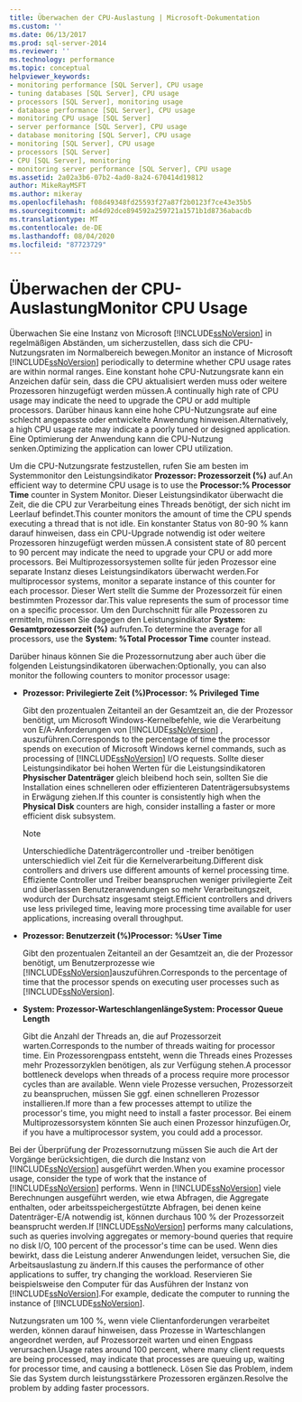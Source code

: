 ```yaml
---
title: Überwachen der CPU-Auslastung | Microsoft-Dokumentation
ms.custom: ''
ms.date: 06/13/2017
ms.prod: sql-server-2014
ms.reviewer: ''
ms.technology: performance
ms.topic: conceptual
helpviewer_keywords:
- monitoring performance [SQL Server], CPU usage
- tuning databases [SQL Server], CPU usage
- processors [SQL Server], monitoring usage
- database performance [SQL Server], CPU usage
- monitoring CPU usage [SQL Server]
- server performance [SQL Server], CPU usage
- database monitoring [SQL Server], CPU usage
- monitoring [SQL Server], CPU usage
- processors [SQL Server]
- CPU [SQL Server], monitoring
- monitoring server performance [SQL Server], CPU usage
ms.assetid: 2a02a3b6-07b2-4ad0-8a24-670414d19812
author: MikeRayMSFT
ms.author: mikeray
ms.openlocfilehash: f08d49348fd25593f27a87f2b0123f7ce43e35b5
ms.sourcegitcommit: ad4d92dce894592a259721a1571b1d8736abacdb
ms.translationtype: MT
ms.contentlocale: de-DE
ms.lasthandoff: 08/04/2020
ms.locfileid: "87723729"
---
```

# <a name="monitor-cpu-usage"></a><span data-ttu-id="f7d52-102">Überwachen der CPU-Auslastung</span><span class="sxs-lookup"><span data-stu-id="f7d52-102">Monitor CPU Usage</span></span>
  <span data-ttu-id="f7d52-103">Überwachen Sie eine Instanz von Microsoft [!INCLUDE[ssNoVersion](../../includes/ssnoversion-md.md)] in regelmäßigen Abständen, um sicherzustellen, dass sich die CPU-Nutzungsraten im Normalbereich bewegen.</span><span class="sxs-lookup"><span data-stu-id="f7d52-103">Monitor an instance of Microsoft [!INCLUDE[ssNoVersion](../../includes/ssnoversion-md.md)] periodically to determine whether CPU usage rates are within normal ranges.</span></span> <span data-ttu-id="f7d52-104">Eine konstant hohe CPU-Nutzungsrate kann ein Anzeichen dafür sein, dass die CPU aktualisiert werden muss oder weitere Prozessoren hinzugefügt werden müssen.</span><span class="sxs-lookup"><span data-stu-id="f7d52-104">A continually high rate of CPU usage may indicate the need to upgrade the CPU or add multiple processors.</span></span> <span data-ttu-id="f7d52-105">Darüber hinaus kann eine hohe CPU-Nutzungsrate auf eine schlecht angepasste oder entwickelte Anwendung hinweisen.</span><span class="sxs-lookup"><span data-stu-id="f7d52-105">Alternatively, a high CPU usage rate may indicate a poorly tuned or designed application.</span></span> <span data-ttu-id="f7d52-106">Eine Optimierung der Anwendung kann die CPU-Nutzung senken.</span><span class="sxs-lookup"><span data-stu-id="f7d52-106">Optimizing the application can lower CPU utilization.</span></span>  
  
 <span data-ttu-id="f7d52-107">Um die CPU-Nutzungsrate festzustellen, rufen Sie am besten im Systemmonitor den Leistungsindikator **Prozessor: Prozessorzeit (%)** auf.</span><span class="sxs-lookup"><span data-stu-id="f7d52-107">An efficient way to determine CPU usage is to use the **Processor:% Processor Time** counter in System Monitor.</span></span> <span data-ttu-id="f7d52-108">Dieser Leistungsindikator überwacht die Zeit, die die CPU zur Verarbeitung eines Threads benötigt, der sich nicht im Leerlauf befindet.</span><span class="sxs-lookup"><span data-stu-id="f7d52-108">This counter monitors the amount of time the CPU spends executing a thread that is not idle.</span></span> <span data-ttu-id="f7d52-109">Ein konstanter Status von 80-90 % kann darauf hinweisen, dass ein CPU-Upgrade notwendig ist oder weitere Prozessoren hinzugefügt werden müssen.</span><span class="sxs-lookup"><span data-stu-id="f7d52-109">A consistent state of 80 percent to 90 percent may indicate the need to upgrade your CPU or add more processors.</span></span> <span data-ttu-id="f7d52-110">Bei Multiprozessorsystemen sollte für jeden Prozessor eine separate Instanz dieses Leistungsindikators überwacht werden.</span><span class="sxs-lookup"><span data-stu-id="f7d52-110">For multiprocessor systems, monitor a separate instance of this counter for each processor.</span></span> <span data-ttu-id="f7d52-111">Dieser Wert stellt die Summe der Prozessorzeit für einen bestimmten Prozessor dar.</span><span class="sxs-lookup"><span data-stu-id="f7d52-111">This value represents the sum of processor time on a specific processor.</span></span> <span data-ttu-id="f7d52-112">Um den Durchschnitt für alle Prozessoren zu ermitteln, müssen Sie dagegen den Leistungsindikator **System: Gesamtprozessorzeit (%)** aufrufen.</span><span class="sxs-lookup"><span data-stu-id="f7d52-112">To determine the average for all processors, use the **System: %Total Processor Time** counter instead.</span></span>  
  
 <span data-ttu-id="f7d52-113">Darüber hinaus können Sie die Prozessornutzung aber auch über die folgenden Leistungsindikatoren überwachen:</span><span class="sxs-lookup"><span data-stu-id="f7d52-113">Optionally, you can also monitor the following counters to monitor processor usage:</span></span>  
  
-   <span data-ttu-id="f7d52-114">**Prozessor: Privilegierte Zeit (%)**</span><span class="sxs-lookup"><span data-stu-id="f7d52-114">**Processor: % Privileged Time**</span></span>  
  
     <span data-ttu-id="f7d52-115">Gibt den prozentualen Zeitanteil an der Gesamtzeit an, die der Prozessor benötigt, um Microsoft Windows-Kernelbefehle, wie die Verarbeitung von E/A-Anforderungen von [!INCLUDE[ssNoVersion](../../includes/ssnoversion-md.md)] , auszuführen.</span><span class="sxs-lookup"><span data-stu-id="f7d52-115">Corresponds to the percentage of time the processor spends on execution of Microsoft Windows kernel commands, such as processing of [!INCLUDE[ssNoVersion](../../includes/ssnoversion-md.md)] I/O requests.</span></span> <span data-ttu-id="f7d52-116">Sollte dieser Leistungsindikator bei hohen Werten für die Leistungsindikatoren **Physischer Datenträger** gleich bleibend hoch sein, sollten Sie die Installation eines schnelleren oder effizienteren Datenträgersubsystems in Erwägung ziehen.</span><span class="sxs-lookup"><span data-stu-id="f7d52-116">If this counter is consistently high when the **Physical Disk** counters are high, consider installing a faster or more efficient disk subsystem.</span></span>  
  
    > [!NOTE]  
    >  <span data-ttu-id="f7d52-117">Unterschiedliche Datenträgercontroller und -treiber benötigen unterschiedlich viel Zeit für die Kernelverarbeitung.</span><span class="sxs-lookup"><span data-stu-id="f7d52-117">Different disk controllers and drivers use different amounts of kernel processing time.</span></span> <span data-ttu-id="f7d52-118">Effiziente Controller und Treiber beanspruchen weniger privilegierte Zeit und überlassen Benutzeranwendungen so mehr Verarbeitungszeit, wodurch der Durchsatz insgesamt steigt.</span><span class="sxs-lookup"><span data-stu-id="f7d52-118">Efficient controllers and drivers use less privileged time, leaving more processing time available for user applications, increasing overall throughput.</span></span>  
  
-   <span data-ttu-id="f7d52-119">**Prozessor: Benutzerzeit (%)**</span><span class="sxs-lookup"><span data-stu-id="f7d52-119">**Processor: %User Time**</span></span>  
  
     <span data-ttu-id="f7d52-120">Gibt den prozentualen Zeitanteil an der Gesamtzeit an, die der Prozessor benötigt, um Benutzerprozesse wie [!INCLUDE[ssNoVersion](../../includes/ssnoversion-md.md)]auszuführen.</span><span class="sxs-lookup"><span data-stu-id="f7d52-120">Corresponds to the percentage of time that the processor spends on executing user processes such as [!INCLUDE[ssNoVersion](../../includes/ssnoversion-md.md)].</span></span>  
  
-   <span data-ttu-id="f7d52-121">**System: Prozessor-Warteschlangenlänge**</span><span class="sxs-lookup"><span data-stu-id="f7d52-121">**System: Processor Queue Length**</span></span>  
  
     <span data-ttu-id="f7d52-122">Gibt die Anzahl der Threads an, die auf Prozessorzeit warten.</span><span class="sxs-lookup"><span data-stu-id="f7d52-122">Corresponds to the number of threads waiting for processor time.</span></span> <span data-ttu-id="f7d52-123">Ein Prozessorengpass entsteht, wenn die Threads eines Prozesses mehr Prozessorzyklen benötigen, als zur Verfügung stehen.</span><span class="sxs-lookup"><span data-stu-id="f7d52-123">A processor bottleneck develops when threads of a process require more processor cycles than are available.</span></span> <span data-ttu-id="f7d52-124">Wenn viele Prozesse versuchen, Prozessorzeit zu beanspruchen, müssen Sie ggf. einen schnelleren Prozessor installieren.</span><span class="sxs-lookup"><span data-stu-id="f7d52-124">If more than a few processes attempt to utilize the processor's time, you might need to install a faster processor.</span></span> <span data-ttu-id="f7d52-125">Bei einem Multiprozessorsystem könnten Sie auch einen Prozessor hinzufügen.</span><span class="sxs-lookup"><span data-stu-id="f7d52-125">Or, if you have a multiprocessor system, you could add a processor.</span></span>  
  
 <span data-ttu-id="f7d52-126">Bei der Überprüfung der Prozessornutzung müssen Sie auch die Art der Vorgänge berücksichtigen, die durch die Instanz von [!INCLUDE[ssNoVersion](../../includes/ssnoversion-md.md)] ausgeführt werden.</span><span class="sxs-lookup"><span data-stu-id="f7d52-126">When you examine processor usage, consider the type of work that the instance of [!INCLUDE[ssNoVersion](../../includes/ssnoversion-md.md)] performs.</span></span> <span data-ttu-id="f7d52-127">Wenn in [!INCLUDE[ssNoVersion](../../includes/ssnoversion-md.md)] viele Berechnungen ausgeführt werden, wie etwa Abfragen, die Aggregate enthalten, oder arbeitsspeichergestützte Abfragen, bei denen keine Datenträger-E/A notwendig ist, können durchaus 100 % der Prozessorzeit beansprucht werden.</span><span class="sxs-lookup"><span data-stu-id="f7d52-127">If [!INCLUDE[ssNoVersion](../../includes/ssnoversion-md.md)] performs many calculations, such as queries involving aggregates or memory-bound queries that require no disk I/O, 100 percent of the processor's time can be used.</span></span> <span data-ttu-id="f7d52-128">Wenn dies bewirkt, dass die Leistung anderer Anwendungen leidet, versuchen Sie, die Arbeitsauslastung zu ändern.</span><span class="sxs-lookup"><span data-stu-id="f7d52-128">If this causes the performance of other applications to suffer, try changing the workload.</span></span> <span data-ttu-id="f7d52-129">Reservieren Sie beispielsweise den Computer für das Ausführen der Instanz von [!INCLUDE[ssNoVersion](../../includes/ssnoversion-md.md)].</span><span class="sxs-lookup"><span data-stu-id="f7d52-129">For example, dedicate the computer to running the instance of [!INCLUDE[ssNoVersion](../../includes/ssnoversion-md.md)].</span></span>  
  
 <span data-ttu-id="f7d52-130">Nutzungsraten um 100 %, wenn viele Clientanforderungen verarbeitet werden, können darauf hinweisen, dass Prozesse in Warteschlangen angeordnet werden, auf Prozessorzeit warten und einen Engpass verursachen.</span><span class="sxs-lookup"><span data-stu-id="f7d52-130">Usage rates around 100 percent, where many client requests are being processed, may indicate that processes are queuing up, waiting for processor time, and causing a bottleneck.</span></span> <span data-ttu-id="f7d52-131">Lösen Sie das Problem, indem Sie das System durch leistungsstärkere Prozessoren ergänzen.</span><span class="sxs-lookup"><span data-stu-id="f7d52-131">Resolve the problem by adding faster processors.</span></span>  
  
  
